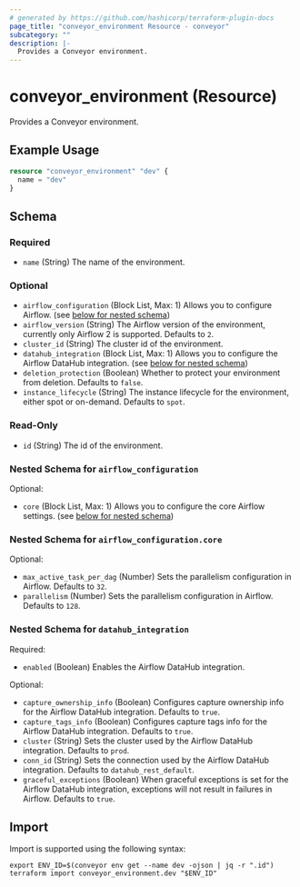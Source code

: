 ```yaml
---
# generated by https://github.com/hashicorp/terraform-plugin-docs
page_title: "conveyor_environment Resource - conveyor"
subcategory: ""
description: |-
  Provides a Conveyor environment.
---
```


# conveyor_environment (Resource)

Provides a Conveyor environment.

## Example Usage

```terraform
resource "conveyor_environment" "dev" {
  name = "dev"
}
```

<!-- schema generated by tfplugindocs -->
## Schema

### Required

- `name` (String) The name of the environment.

### Optional

- `airflow_configuration` (Block List, Max: 1) Allows you to configure Airflow. (see [below for nested schema](#nestedblock--airflow_configuration))
- `airflow_version` (String) The Airflow version of the environment, currently only Airflow 2 is supported. Defaults to `2`.
- `cluster_id` (String) The cluster id of the environment.
- `datahub_integration` (Block List, Max: 1) Allows you to configure the Airflow DataHub integration. (see [below for nested schema](#nestedblock--datahub_integration))
- `deletion_protection` (Boolean) Whether to protect your environment from deletion. Defaults to `false`.
- `instance_lifecycle` (String) The instance lifecycle for the environment, either spot or on-demand. Defaults to `spot`.

### Read-Only

- `id` (String) The id of the environment.

<a id="nestedblock--airflow_configuration"></a>
### Nested Schema for `airflow_configuration`

Optional:

- `core` (Block List, Max: 1) Allows you to configure the core Airflow settings. (see [below for nested schema](#nestedblock--airflow_configuration--core))

<a id="nestedblock--airflow_configuration--core"></a>
### Nested Schema for `airflow_configuration.core`

Optional:

- `max_active_task_per_dag` (Number) Sets the parallelism configuration in Airflow. Defaults to `32`.
- `parallelism` (Number) Sets the parallelism configuration in Airflow. Defaults to `128`.



<a id="nestedblock--datahub_integration"></a>
### Nested Schema for `datahub_integration`

Required:

- `enabled` (Boolean) Enables the Airflow DataHub integration.

Optional:

- `capture_ownership_info` (Boolean) Configures capture ownership info for the Airflow DataHub integration. Defaults to `true`.
- `capture_tags_info` (Boolean) Configures capture tags info for the Airflow DataHub integration. Defaults to `true`.
- `cluster` (String) Sets the cluster used by the Airflow DataHub integration. Defaults to `prod`.
- `conn_id` (String) Sets the connection used by the Airflow DataHub integration. Defaults to `datahub_rest_default`.
- `graceful_exceptions` (Boolean) When graceful exceptions is set for the Airflow DataHub integration, exceptions will not result in failures in Airflow. Defaults to `true`.

## Import

Import is supported using the following syntax:

```shell
export ENV_ID=$(conveyor env get --name dev -ojson | jq -r ".id")
terraform import conveyor_environment.dev "$ENV_ID"
```
